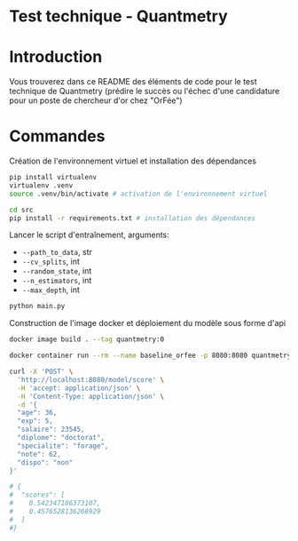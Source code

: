 # Test technique - Quantmetry

# Introduction

Vous trouverez dans ce README des éléments de code pour le test technique de Quantmetry (prédire le succès ou l'échec d'une candidature pour un poste de chercheur d'or chez "OrFée")

# Commandes

Création de l'environnement virtuel et installation des dépendances

```bash
pip install virtualenv
virtualenv .venv
source .venv/bin/activate # activation de l'environnement virtuel

cd src
pip install -r requirements.txt # installation des dépendances
```

Lancer le script d'entraînement, arguments:
* `--path_to_data`, str
* `--cv_splits`, int
* `--random_state`, int
* `--n_estimators`, int
* `--max_depth`, int  

```bash
python main.py 
```

Construction de l'image docker et déploiement du modèle sous forme d'api

```bash
docker image build . --tag quantmetry:0

docker container run --rm --name baseline_orfee -p 8080:8080 quantmetry:0

curl -X 'POST' \
  'http://localhost:8080/model/score' \
  -H 'accept: application/json' \
  -H 'Content-Type: application/json' \
  -d '{
  "age": 36,
  "exp": 5,
  "salaire": 23545,
  "diplome": "doctorat",
  "specialite": "forage",
  "note": 62,
  "dispo": "non"
}'

# {
#  "scores": [
#    0.542347186373107,
#    0.4576528136268929
#  ]
#}

```
